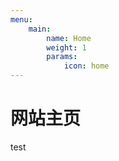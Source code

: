 ```yaml
---
menu:
    main:
        name: Home
        weight: 1
        params:
            icon: home
---
```


# 网站主页

test

